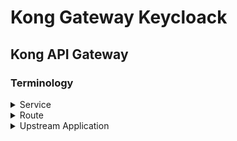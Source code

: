 # Kong Gateway Keycloack

## Kong API Gateway

### Terminology

<details>
  <summary>Service</summary>
  <br/>
  A Service in Kong represents an upstream API or microservice. It acts as an abstraction layer for the actual backend service. When you define a service, you specify the connection details to the upstream application, such as the `URL`, `protocol`, `host`, `port`, and `path`.
  
</details>
<details>
  <summary>Route</summary>
  <br/>

  A Route defines how incoming requests are matched and forwarded to a service. Routes contain rules that determine which requests should be proxied to which services. These rules can be based on `paths`, `methods`, `headers`, or other request attributes.
  
</details>
<details>
  <summary>Upstream Application</summary>
  <br/>

  An Upstream Application is the actual backend service that handles the requests forwarded by Kong. In Kong, an upstream object can represent a group of backend servers, allowing for load balancing and health checks.
  
</details>
